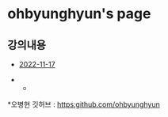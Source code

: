 
# ohbyunghyun's page


## 강의내용
- [2022-11-17](1117.md)


* * 
*오병현 깃허브 : <https:github.com/ohbyunghyun>